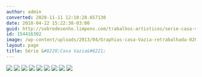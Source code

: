 ```yaml
---
author: admin
converted: 2020-11-11 12:10:28.657130
date: 2018-04-22 15:22:38-03:00
guid: http://sobredesenho.limpens.com/trabalhos-artisticos/serie-casa-vazia/
id: 154416302
image: /wp-content/uploads/2013/04/Graphias-casa-Vazia-retrabalhada-020baixa.jpg
layout: page
title: Série &#8220;Casa Vazia&#8221;
---
```


![](/wp-content/uploads/2013/04/006_pequena.jpg)
![](/wp-content/uploads/2013/04/009_pequena.jpg)
![](/wp-content/uploads/2013/04/001_pequena.jpg)
![](/wp-content/uploads/2013/04/004_pequena.jpg)
![](/wp-content/uploads/2013/04/003_pequena.jpg)
![](/wp-content/uploads/2013/04/005_pequena.jpg)
![](/wp-content/uploads/2013/04/007_pequena.jpg)
![](/wp-content/uploads/2013/04/008_pequena.jpg)
![](/wp-content/uploads/2013/04/001_pequena.jpg)

